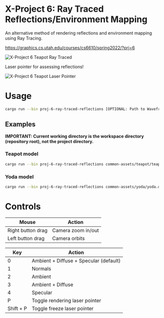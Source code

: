 # X-Project 6: Ray Traced Reflections/Environment Mapping

An alternative method of rendering reflections and environment mapping using Ray Tracing.

https://graphics.cs.utah.edu/courses/cs6610/spring2022/?prj=6

![X-Project 6 Teapot Ray Traced](./p6-rt-teapot.gif)

Laser pointer for assessing reflections!

![X-Project 6 Teapot Laser Pointer](./p6-rt-teapot-laser-pointer.gif)

# Usage

```sh
cargo run --bin proj-6-ray-traced-reflections [OPTIONAL: Path to Wavefront OBJ file]
```

## Examples

**IMPORTANT: Current working directory is the workspace directory (repository root), not the project directory.**

### Teapot model

```sh
cargo run --bin proj-6-ray-traced-reflections common-assets/teapot/teapot.obj
```

### Yoda model

```sh
cargo run --bin proj-6-ray-traced-reflections common-assets/yoda/yoda.obj
```

# Controls

| Mouse                          | Action                                       |
|--------------------------------|----------------------------------------------|
| Right button drag              | Camera zoom in/out                           |
| Left button drag               | Camera orbits                                |

| Key         | Action                                 |
|-------------|----------------------------------------|
|  0          | Ambient + Diffuse + Specular (default) |
|  1          | Normals                                |
|  2          | Ambient                                |
|  3          | Ambient + Diffuse                      |
|  4          | Specular                               |
|  P          | Toggle rendering laser pointer         |
|  Shift + P  | Toggle freeze laser pointer            |